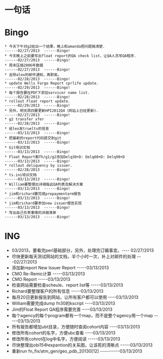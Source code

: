 # 一句话


# Bingo

```text
* 今天下午对g2给出一个结果，晚上和amanda把问题搞清楚.                              ------02/27/2013  ------Bingo!
* 今天晚上之前要写出float report的QA check list，让QA人员写QA程序.                 ------02/27/2013  ------Bingo!
* 周末压缩2006年数据                                                               ------02/27/2013  ------Bingo!
* 去除alex的邮件通知，离职矣。                                                     ------02/28/2013  ------Bingo!
* update Wells Fargo Report cprlife update.                                        ------02/29/2013  ------Bingo!
* 每个报告要在PDF下添加servicer name list.                                         ------02/28/2013  ------Bingo!
* rollout Float report update.                                                     ------02/29/2013  ------Bingo!
* 另外，明天周四要更新HPI2012Q4（网站上已经更新).                                  ------02/27/2013  ------Bingo!
* g2 transfer xfer                                                                 ------02/28/2013  ------Bingo!
* 给leo发trueltv的信息                                                             ------03/13/2013  ------Bingo!
* 把最新的report代码提交到git                                                      ------03/13/2013  ------Bingo!
* Git培训文档                                                                      ------03/13/2013  ------Bingo!
* Float Report都fh/g1/g2添加Delq30+D: Delq60+D: Delq90+D                           ------03/13/2013  ------Bingo!
* rollout deliquency by issuer.                                                    ------02/28/2013  ------Bingo!
* ts.ini培训文档                                                                   ------03/13/2013  ------Bingo!
* William要整理出详细每此QA列表及解决方案                                          ------03/13/2013  ------Bingo!
* jim和richard要完成prepaymentarm报告                                              ------03/13/2013  ------Bingo!
* jim和richard要参加new issuer报告实现                                             ------03/13/2013  ------Bingo!
* 写出自己负责事情的详细清单                                                       ------03/13/2013  ------Bingo!
```

# ING

* 03/2013，要看完perl基础部分，另外，处理完订婚事宜。---- 02/27/2013
* 尽快更新每天测试网站的文档，半个小时一次，补上对邮件的处理 ---02/27/2013
* 添加新report New Issuer Report   -----03/13/2013
* CMO Re-Remic计算 -----03/13/2013
* CMO Report       -----03/13/2013
* 检查网站需要检查scheule、report list等 -----03/13/2013
* Richard要整理客户的所有信息   -----03/13/2013
* 每月20日更新报告到网站，让所有客户都可以使用 ----03/13/2013
* William需要完成dump fn30的kscript   ----03/13/2013
* Jim的Float Report QA程序需要完善   ----03/13/2013
* 每个agency的每个program都有一个map，而不是整个agency用一个map   -----03/13/2013
* 所有报告都增加ubt目录，方便随时查阅cohort内容  ----03/13/2013
* 修改所有cohort的名字，方便ubc查看   ----03/13/2013
* 修改所有cohrot在log中名字，方便阅读   -----03/13/2013
* 尽快整理出obi15中expantion的关系图，让该死的清晰点    -----03/13/2013
* 重新run fn_fix/atm_gen/geo_pdb_20130[12]  ----------03/13/2013

